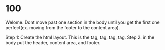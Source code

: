 # 100
Welome. Dont move past one section in the body until you get the first one perfect(ex. moving from the footer to the content area).

  Step 1: Create the html layout. This is the <!doctype html> tag, <html> tag, <head> tag, <body> tag.
  Step 2: in the body put the header, content area, and footer.
